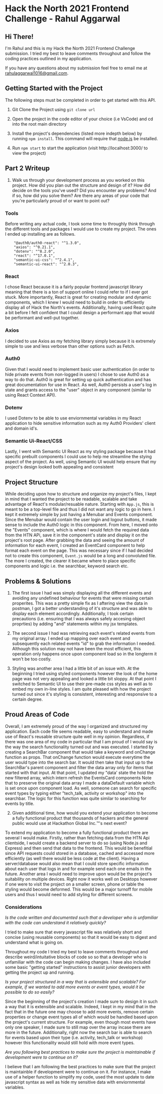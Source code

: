 # Hack the North 2021 Frontend Challenge - Rahul Aggarwal

## Hi There!

I'm Rahul and this is my Hack the North 2021 Frontend Challenge submission. I tried my best to leave comments throughout and follow the coding practices outlined in my application.

If you have any questions about my submission feel free to email me at [rahulaggarwal1016@gmail.com](mailto:rahulaggarwal1016@gmail.com).

## Getting Started with the Project

The following steps must be completed in order to get started with this API.

1. Git Clone the Project using `git clone url`

2. Open the project in the code editor of your choice (i.e VsCode) and cd into the root main directory

3. Install the project's dependencies (listed more indepth below) by running `npm install`. This command will require that [node.js](https://nodejs.org/en/) be installed.

4. Run `npm start` to start the application (visit http://localhost:3000/ to view the project)

## Part 2 Writeup

1. Walk us through your development process as you worked on this project. How did you plan out the structure and design of it? How did decide on the tools you've used? Did you encounter any problems? And if so, how did you solve them? Are there any areas of your code that you're particularly proud of or want to point out?

### Tools

Before writing any actual code, I took some time to throughly think through the different tools and packages I would use to create my project. The ones I ended up installing are as follows.

```
    "@auth0/auth0-react": "^1.3.0",
    "axios": "^0.21.1",
    "dotenv": "^8.2.0",
    "react": "^17.0.1",
    "semantic-ui-css": "^2.4.1",
    "semantic-ui-react": "^2.0.3",
```

### React

I chose React because it is a fairly popular frontend javascript library meaning that there is a ton of support online I could refer to if I ever got stuck. More importantly, React is great for creating modular and dynamic components, which I knew I would need to build in order to efficiently display all of Hack the North's events. Additionally, having used React quite a bit before I felt confident that I could design a performant app that would be performant and well-put together.

### Axios

I decided to use Axios as my fetching library simply because it is extremely simple to use and less verbose than other options such as Fetch.

### Auth0

Given that I would need to implement basic user authentication (in order to hide private events from non-logged in users) I chose to use Auth0 as a way to do that. Auth0 is great for setting up quick authentication and has great documentation for use in React. As well, Auth0 persists a user's log in state and grants access to the "user" object in any component (similar to using React Context API).

### Dotenv

I used Dotenv to be able to use enviornmental variables in my React application to hide sensitive information such as my Auth0 Providers' client and domain id's.

### Semantic Ui-React/CSS

Lastly, I went with Semantic UI React as my styling package because it had specific prebuilt components I could use to help me streamline the stying aspect of the project. As well, using Semantic UI would help ensure that my project's design looked both appealing and consistent

## Project Structure

While deciding upon how to structure and organize my project's files, I kept in mind that I wanted the project to be readable, scalable and take advantage of React's modular/resuable nature. Starting with `App.js`, this is meant to be a top-level file and thus I did not want any logic to go in here. I kept it extremely simple by just having a Menubar and Events component. Since the Menubar would contain the user login and logout buttons, it made sense to include the Auth0 logic in this component. From here, I moved onto the "Events" component, which is where I would fetch the required data from the HTN APi, save it in the component's state and display it on the project's root page. After grabbing the data and seeing the amount of information for each event, I created an EventCard component to help format each event on the page. This was necessary since if I had decided not to create this component, `Event.js` would be a long and convoluted file. The more I created, the clearer it became where to place specific components and logic i.e. the searchbar, keyword search etc.

## Problems & Solutions

1. The first issue I had was simply displaying all the different events and avoiding any undefined behaviour for events that were missing certain properites. This was a pretty simple fix as I aftering view the data in postman, I got a better understanding of it's structure and was able to display each element accordingly. Additionally, I took certain precautions (i.e. ensuring that I was always safely accesing object proprties) by adding "and" statements within my jsx templates.

2. The second issue I had was retrieving each event's related events from my original array. I ended up mapping over each event and subsequently each related events "id" to grab the information I needed. Although this solution may not have been the most efficient, this operation only happens once upon component load so in the longterm it won't be too costly.

3. Styling was another area I had a little bit of an issue with. At the beginning I tried using styled components however the look of the home page was not very appealing and looked a little bit sloppy. At that point I switched to Semantic UI to use their pre-made css styles as well as to embed my own in-line styles. I am quite pleased with how the project turned out since it's styling is consistent, interesting and responsive to a certain degree.

## Proud Areas of Code

Overall, I am extremely proud of the way I organized and structured my application. Each code file seems readable, easy to understand and made use of React's reusable structure quite well in my opinion. Regardless, if there was one area of my code in particular that I am proud of I would say is the way the search functionality turned out and was executed. I started by creating a SearchBar component that would take a keyword and onChange function as props. That onChange function would execute everytime the user would type into the search bar. It would then take that input up to the SearchBar's parent component and filter the data array only for items that started with that input. At that point, I updated my "data' state the hold the new filtered array, which intern refresh the EventsCard components Note that to preserve the original data array I made a dataDefault variable which is set once upon component load. As well, someone can search for specific event types by typing either "tech_talk, activity or workshop" into the searchbar. The logic for this function was quite similar to searching for events by title.

2. Given additional time, how would you extend your application to become a fully functional product that thousands of hackers and the general public would use at Hackathon Global Inc.™'s next event?

To extend my application to become a fully functional product there are several I would make. Firstly, rather than fetching data from the HTN Api clientside, I would create a backend server to do so (using Node.js and Express) and then send that data to the frontend. This would be benefitial since API requests could stored in a database, cached and accessed more efficiently (as well there would be less code at the client). Having a server/database would also mean that I could store specific information about each user that logs in and for example send each one emails in the future. Another area I would need to improve upon would be the project's suitability on multiple devices. Right now it works well on Desktops however if one were to visit the project on a smaller screen, phone or table the styling would become deformed. This would be a major turnoff for mobile users and thus I would need to add styling for different screens.

### Considerations

*Is the code written and documented such that a developer who is unfamiliar with the code can understand it relatively quickly?*

I tried to make sure that every javascript file was relatively short and concise (using reusable components) so that it would be easy to digest and understand what is going on.

Throughout my code I tried my best to leave comments throughout and describe weird/intuitative blocks of code so so that a developer who is unfamiliar with the code can begin making changes. I have also included some basic "getting started" instructions to assist junior developers with getting the project up and running.

*Is your project structured in a way that is extensible and scalable? For example, if we wanted to add more events or event types, would it be possible to do so easily?*

Since the beginning of the project's creation I made sure to design it in such a way that it is extensible and scalable. Indeed, I kept in my mind that in the fact that in the future one may choose to add more events, remove certain properties or change event types all of which would be handled based upon the project's current structure. For example, even though most events have only one speaker, I made sure to still map over the array incase there are more in the future. Additionally, right now the search bar is able to search for events based upon their type (i.e. activity, tech_talk or workshop) however this functionality would still hold with more event types.

*Are you following best practices to make sure the project is maintainable if development were to continue on it?*

I believe that I am following the best practices to make sure that the project is maintainble if development were to continue on it. For instance, I make use of a helper function to simplify my code, used the most update to date javascript syntax as well as hide my sensitive data with enviornmental variables.